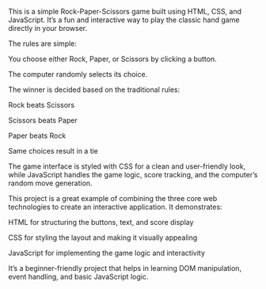 This is a simple Rock-Paper-Scissors game built using HTML, CSS, and JavaScript. It’s a fun and interactive way to play the classic hand game directly in your browser.

The rules are simple:

You choose either Rock, Paper, or Scissors by clicking a button.

The computer randomly selects its choice.

The winner is decided based on the traditional rules:

Rock beats Scissors

Scissors beats Paper

Paper beats Rock

Same choices result in a tie

The game interface is styled with CSS for a clean and user-friendly look, while JavaScript handles the game logic, score tracking, and the computer’s random move generation.

This project is a great example of combining the three core web technologies to create an interactive application. It demonstrates:

HTML for structuring the buttons, text, and score display

CSS for styling the layout and making it visually appealing

JavaScript for implementing the game logic and interactivity

It’s a beginner-friendly project that helps in learning DOM manipulation, event handling, and basic JavaScript logic.
